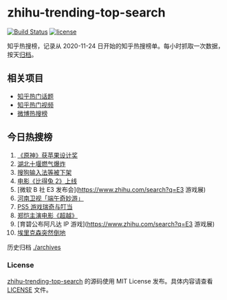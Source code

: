 # zhihu-trending-top-search

[![Build Status](https://github.com/justjavac/zhihu-trending-top-search/workflows/ci/badge.svg?branch=main)](https://github.com/justjavac/zhihu-trending-top-search/actions)
[![license](https://img.shields.io/github/license/justjavac/zhihu-trending-top-search)](https://github.com/justjavac/zhihu-trending-top-search/blob/main/LICENSE)

知乎热搜榜，记录从 2020-11-24 日开始的知乎热搜榜单。每小时抓取一次数据，按天[归档](./archives)。

## 相关项目

- [知乎热门话题](https://github.com/justjavac/zhihu-trending-hot-questions)
- [知乎热门视频](https://github.com/justjavac/zhihu-trending-hot-video)
- [微博热搜榜](https://github.com/justjavac/weibo-trending-hot-search)

## 今日热搜榜

<!-- BEGIN -->
<!-- 最后更新时间 Tue Jun 15 2021 12:07:45 GMT+0800 (China Standard Time) -->

1. [《原神》获苹果设计奖](https://www.zhihu.com/search?q=原神)
2. [湖北十堰燃气爆炸](https://www.zhihu.com/search?q=十堰燃气爆炸)
3. [搜狗输入法等被下架](https://www.zhihu.com/search?q=输入法下架)
4. [电影《比得兔 2》上线](https://www.zhihu.com/search?q=比得兔2)
5. [微软 B 社 E3 发布会](https://www.zhihu.com/search?q=E3 游戏展)
6. [河南卫视「端午奇妙游」](https://www.zhihu.com/search?q=端午奇妙游)
7. [PS5 游戏瑞奇与叮当](https://www.zhihu.com/search?q=瑞奇与叮当)
8. [郑恺主演电影《超越》](https://www.zhihu.com/search?q=郑恺)
9. [育碧公布阿凡达 IP 游戏](https://www.zhihu.com/search?q=E3 游戏展)
10. [埃里克森突然倒地](https://www.zhihu.com/search?q=埃里克森)

<!-- END -->

历史归档 [./archives](./archives)

### License

[zhihu-trending-top-search](https://github.com/justjavac/zhihu-trending-top-search)
的源码使用 MIT License 发布。具体内容请查看 [LICENSE](./LICENSE) 文件。

